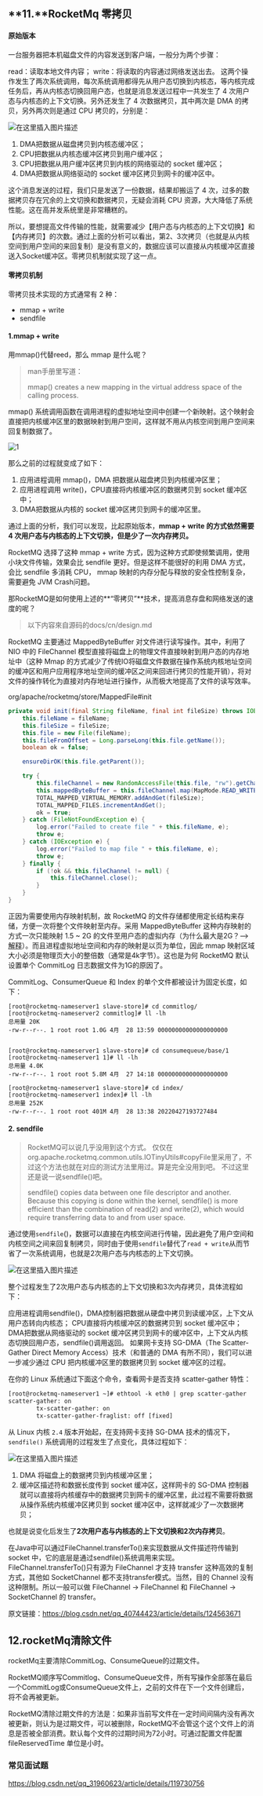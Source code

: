 ## **11.**RocketMq **零拷贝**

#### 原始版本

一台服务器把本机磁盘文件的内容发送到客户端，一般分为两个步骤：

read：读取本地文件内容；
write：将读取的内容通过网络发送出去。
这两个操作发生了两次系统调用，每次系统调用都得先从用户态切换到内核态，等内核完成任务后，再从内核态切换回用户态，也就是消息发送过程中一共发生了 4 次用户态与内核态的上下文切换。另外还发生了 4 次数据拷贝，其中两次是 DMA 的拷贝，另外两次则是通过 CPU 拷贝的，分别是：

![在这里插入图片描述](images/953aa806185a4663b97946327af204b2.png)

1. DMA把数据从磁盘拷贝到内核态缓冲区；
2. CPU把数据从内核态缓冲区拷贝到用户缓冲区；
3. CPU把数据从用户缓冲区拷贝到内核的网络驱动的 socket 缓冲区；
4. DMA把数据从网络驱动的 socket 缓冲区拷贝到网卡的缓冲区中。

这个消息发送的过程，我们只是发送了一份数据，结果却搬运了 4 次，过多的数据拷贝存在冗余的上文切换和数据拷贝，无疑会消耗 CPU 资源，大大降低了系统性能。这在高并发系统里是非常糟糕的。

所以，要想提高文件传输的性能，就需要减少【用户态与内核态的上下文切换】和【内存拷贝】的次数。通过上面的分析可以看出，第2、3次拷贝（也就是从内核空间到用户空间的来回复制）是没有意义的，数据应该可以直接从内核缓冲区直接送入Socket缓冲区。零拷贝机制就实现了这一点。

#### 零拷贝机制

零拷贝技术实现的方式通常有 2 种：

- mmap + write
- sendfile

#### 1.mmap + write

用mmap()代替reed，那么 mmap 是什么呢？

>man手册里写道：
>
>mmap() creates a new mapping in the virtual address space of the calling process.

mmap() 系统调用函数在调用进程的虚拟地址空间中创建一个新映射。这个映射会直接把内核缓冲区里的数据映射到用户空间，这样就不用从内核空间到用户空间来回复制数据了。

![1](images/b3a208d3d7c14bc69acb02732e8d06f8.png)

那么之前的过程就变成了如下：

1. 应用进程调用 mmap()，DMA 把数据从磁盘拷贝到内核缓冲区里；
2. 应用进程调用 write()，CPU直接将内核缓冲区的数据拷贝到 socket 缓冲区中；
3. DMA把数据从内核的 socket 缓冲区拷贝到网卡的缓冲区里。

通过上面的分析，我们可以发现，比起原始版本，**mmap + write 的方式依然需要4 次用户态与内核态的上下文切换，但是少了一次内存拷贝。**

RocketMQ 选择了这种 mmap + write 方式，因为这种方式即使频繁调用，使用小块文件传输，效果会比 sendfile 更好。但是这样不能很好的利用 DMA 方式，会比 sendfile 多消耗 CPU， mmap 映射的内存分配与释放的安全性控制复杂，需要避免 JVM Crash问题。

那RocketMQ是如何使用上述的**“零拷贝”**技术，提高消息存盘和网络发送的速度的呢？

> 以下内容來自源码的docs/cn/design.md

RocketMQ 主要通过 MappedByteBuffer 对文件进行读写操作。其中，利用了 NIO 中的 FileChannel 模型直接将磁盘上的物理文件直接映射到用户态的内存地址中（这种 Mmap 的方式减少了传统IO将磁盘文件数据在操作系统内核地址空间的缓冲区和用户应用程序地址空间的缓冲区之间来回进行拷贝的性能开销），将对文件的操作转化为直接对内存地址进行操作，从而极大地提高了文件的读写效率。

org/apache/rocketmq/store/MappedFile#init

```java
private void init(final String fileName, final int fileSize) throws IOException {
    this.fileName = fileName;
    this.fileSize = fileSize;
    this.file = new File(fileName);
    this.fileFromOffset = Long.parseLong(this.file.getName());
    boolean ok = false;

    ensureDirOK(this.file.getParent());

    try {
        this.fileChannel = new RandomAccessFile(this.file, "rw").getChannel();
        this.mappedByteBuffer = this.fileChannel.map(MapMode.READ_WRITE, 0, fileSize);
        TOTAL_MAPPED_VIRTUAL_MEMORY.addAndGet(fileSize);
        TOTAL_MAPPED_FILES.incrementAndGet();
        ok = true;
    } catch (FileNotFoundException e) {
        log.error("Failed to create file " + this.fileName, e);
        throw e;
    } catch (IOException e) {
        log.error("Failed to map file " + this.fileName, e);
        throw e;
    } finally {
        if (!ok && this.fileChannel != null) {
            this.fileChannel.close();
        }
    }
}

```


正因为需要使用内存映射机制，故 RocketMQ 的文件存储都使用定长结构来存储，方便一次将整个文件映射至内存。采用 MappedByteBuffer 这种内存映射的方式一次只能映射 1.5 ~ 2G 的文件至用户态的虚拟内存（为什么最大是2G？–> [解释]([Java文件映射mmap]全接触 (douban.com))）。而且进程虚拟地址空间和内存的映射是以页为单位，因此 mmap 映射区域大小必须是物理页大小的整倍数（通常是4k字节）。这也是为何 RocketMQ 默认设置单个 CommitLog 日志数据文件为1G的原因了。

CommitLog、ConsumerQueue 和 Index 的单个文件都被设计为固定长度，如下：

```shell
[root@rocketmq-nameserver1 slave-store]# cd commitlog/
[root@rocketmq-nameserver2 commitlog]# ll -lh
总用量 20K
-rw-r--r--. 1 root root 1.0G 4月  28 13:59 00000000000000000000


[root@rocketmq-nameserver1 slave-store]# cd consumequeue/base/1
[root@rocketmq-nameserver1 1]# ll -lh
总用量 4.0K
-rw-r--r--. 1 root root 5.8M 4月  27 14:18 00000000000000000000

[root@rocketmq-nameserver1 slave-store]# cd index/
[root@rocketmq-nameserver1 index]# ll -lh
总用量 252K
-rw-r--r--. 1 root root 401M 4月  28 13:38 20220427193727484
```

#### 2. sendfile

>RocketMQ可以说几乎没用到这个方式。
>仅仅在org.apache.rocketmq.common.utils.IOTinyUtils#copyFile里采用了，不过这个方法也就在对应的测试方法里用过。算是完全没用到吧。
>不过这里还是说一说sendfile()吧。
>
>sendfile() copies data between one file descriptor and another. Because this copying is done within the
>kernel, sendfile() is more efficient than the combination of read(2) and write(2), which would require
>transferring data to and from user space.

通过使用`sendfile`()，数据可以直接在内核空间进行传输，因此避免了用户空间和内核空间之间来回复制拷贝，同时由于使用`sendfile`替代了`read + write`从而节省了一次系统调用，也就是2次用户态与内核态的上下文切换。

![在这里插入图片描述](images/7f04a1fe7a5349f79c9a2ea4aa8217fc.png)

整个过程发生了2次用户态与内核态的上下文切换和3次内存拷贝，具体流程如下：

应用进程调用sendfile()，DMA控制器把数据从硬盘中拷贝到读缓冲区，上下文从用户态转向内核态；
CPU直接将内核缓冲区的数据拷贝到 socket 缓冲区中；
DMA把数据从网络驱动的 socket 缓冲区拷贝到网卡的缓冲区中，上下文从内核态切换回用户态，sendfile()调用返回。
如果网卡支持 SG-DMA（The Scatter-Gather Direct Memory Access）技术（和普通的 DMA 有所不同），我们可以进一步减少通过 CPU 把内核缓冲区里的数据拷贝到 socket 缓冲区的过程。

在你的 Linux 系统通过下面这个命令，查看网卡是否支持 scatter-gather 特性：

```xml
[root@rocketmq-nameserver1 ~]# ethtool -k eth0 | grep scatter-gather
scatter-gather: on
        tx-scatter-gather: on
        tx-scatter-gather-fraglist: off [fixed]
```

从 Linux 内核 `2.4` 版本开始起，在支持网卡支持 SG-DMA 技术的情况下， `sendfile()` 系统调用的过程发生了点变化，具体过程如下：

![在这里插入图片描述](images/19d57385a433453aaa1c3bc5aec49815.png)

1. DMA 将磁盘上的数据拷贝到内核缓冲区里；
2. 缓冲区描述符和数据长度传到 socket 缓冲区，这样网卡的 SG-DMA 控制器就可以直接将内核缓存中的数据拷贝到网卡的缓冲区里，此过程不需要将数据从操作系统内核缓冲区拷贝到 socket 缓冲区中，这样就减少了一次数据拷贝；

也就是说变化后发生了**2次用户态与内核态的上下文切换和2次内存拷贝**。

在Java中可以通过FileChannel.transferTo()来实现数据从文件描述符传输到 socket 中，它的底层是通过sendfile()系统调用来实现。FileChannel.transferTo()只有源为 FileChannel 才支持 transfer 这种高效的复制方式，其他如 SocketChannel 都不支持transfer模式。当然，目的 Channel 没有这种限制。所以一般可以做 FileChannel -> FileChannel 和 FileChannel -> SocketChannel 的 transfer。

原文链接：https://blog.csdn.net/qq_40744423/article/details/124563671



## **12.rocketMq清除文件**

rocketMq主要清除CommitLog、ConsumeQueue的过期文件。

RocketMQ顺序写Commitlog、ConsumeQueue文件，所有写操作全部落在最后一个CommitLog或ConsumeQueue文件上，之前的文件在下一个文件创建后，将不会再被更新。

RocketMQ清除过期文件的方法是：如果非当前写文件在一定时间间隔内没有再次被更新，则认为是过期文件，可以被删除，RocketMQ不会管这个这个文件上的消息是否被全部消费。默认每个文件的过期时间为72小时。可通过配置文件配置fileReservedTime 单位是小时。

### 常见面试题

https://blog.csdn.net/qq_31960623/article/details/119730756